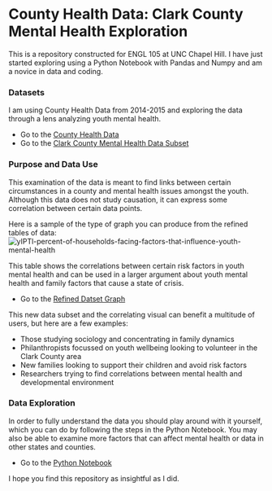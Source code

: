 # County Health Data: Clark County Mental Health Exploration

This is a repository constructed for ENGL 105 at UNC Chapel Hill. I have just started exploring using a Python Notebook with Pandas and Numpy and am a novice in data and coding.

### Datasets

I am using County Health Data from 2014-2015 and exploring the data through a lens analyzing youth mental health.
 * Go to the [County Health Data](https://github.com/sophial1/105-unit3/blob/main/CountyHealthData_2014-2015%20(1).csv)
 * Go to the [Clark County Mental Health Data Subset](https://github.com/sophial1/105-unit3/blob/main/CCMH_subset.csv)

### Purpose and Data Use

This examination of the data is meant to find links between certain circumstances in a county and mental health issues amongst the youth. Although this data does not study causation, it can express some correlation between certain data points.

Here is a sample of the type of graph you can produce from the refined tables of data:
![yIPTl-percent-of-households-facing-factors-that-influence-youth-mental-health](https://user-images.githubusercontent.com/118314044/202867783-a1176328-0156-4246-95ff-7ebd1fb88910.png)

This table shows the correlations between certain risk factors in youth mental health and can be used in a larger argument about youth mental health and family factors that cause a state of crisis.
 * Go to the [Refined Datset Graph](https://github.com/sophial1/105-unit3/blob/main/yIPTl-percent-of-households-facing-factors-that-influence-youth-mental-health.png)

This new data subset and the correlating visual can benefit a multitude of users, but here are a few examples:
 * Those studying sociology and concentrating in family dynamics
 * Philanthropists focussed on youth wellbeing looking to volunteer in the Clark County area
 * New families looking to support their children and avoid risk factors
 * Researchers trying to find correlations between mental health and developmental environment

### Data Exploration

In order to fully understand the data you should play around with it yourself, which you can do by following the steps in the Python Notebook. You may also be able to examine more factors that can affect mental health or data in other states and counties.
 * Go to the [Python Notebook](https://github.com/sophial1/105-unit3/blob/main/Feeder1Notebook%20(1).ipynb)


I hope you find this repository as insightful as I did.

